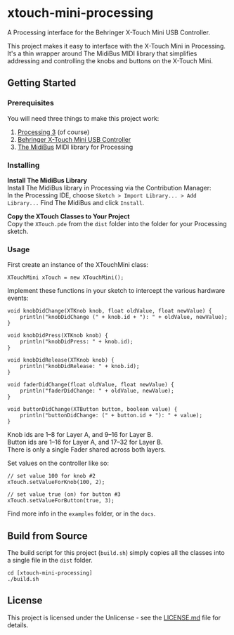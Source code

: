# xtouch-mini-processing
A Processing interface for the Behringer X-Touch Mini USB Controller.

This project makes it easy to interface with the X-Touch Mini in Processing. It's a thin wrapper around The MidiBus MIDI library that simplifies addressing and controlling the knobs and buttons on the X-Touch Mini.

## Getting Started


### Prerequisites
You will need three things to make this project work:

1. [Processing 3](https://processing.org/download/) (of course)
2. [Behringer X-Touch Mini USB Controller](https://www.musictri.be/Categories/Behringer/Computer-Audio/Desktop-Controllers/X-TOUCH-MINI/p/P0B3M)
3. [The MidiBus](http://smallbutdigital.com/projects/themidibus/) MIDI library for Processing


### Installing

**Install The MidiBus Library**  
Install The MidiBus library in Processing via the Contribution Manager:  
In the Processing IDE, choose `Sketch > Import Library... > Add Library...`
Find The MidiBus and click `Install`.


**Copy the XTouch Classes to Your Project**  
Copy the `XTouch.pde` from the `dist` folder into the folder for your Processing sketch.



### Usage

First create an instance of the XTouchMini class:
```
XTouchMini xTouch = new XTouchMini();
```

Implement these functions in your sketch to intercept the various hardware events:
```
void knobDidChange(XTKnob knob, float oldValue, float newValue) {
	println("knobDidChange (" + knob.id + "): " + oldValue, newValue);
}

void knobDidPress(XTKnob knob) {
	println("knobDidPress: " + knob.id);
}

void knobDidRelease(XTKnob knob) {
	println("knobDidRelease: " + knob.id);
}

void faderDidChange(float oldValue, float newValue) {
	println("faderDidChange: " + oldValue, newValue);
}

void buttonDidChange(XTButton button, boolean value) {
	println("buttonDidChange: (" + button.id + "): " + value);
}
```

Knob ids are 1–8 for Layer A, and 9–16 for Layer B.  
Button ids are 1–16 for Layer A, and 17–32 for Layer B.  
There is only a single Fader shared across both layers.  

Set values on the controller like so:
```
// set value 100 for knob #2
xTouch.setValueForKnob(100, 2);

// set value true (on) for button #3
xTouch.setValueForButton(true, 3);
```

Find more info in the `examples` folder, or in the `docs`.


## Build from Source

The build script for this project (`build.sh`) simply copies all the classes into a single file in the `dist` folder.

```
cd [xtouch-mini-processing]
./build.sh
```

## License

This project is licensed under the Unlicense - see the [LICENSE.md](LICENSE.md) file for details.